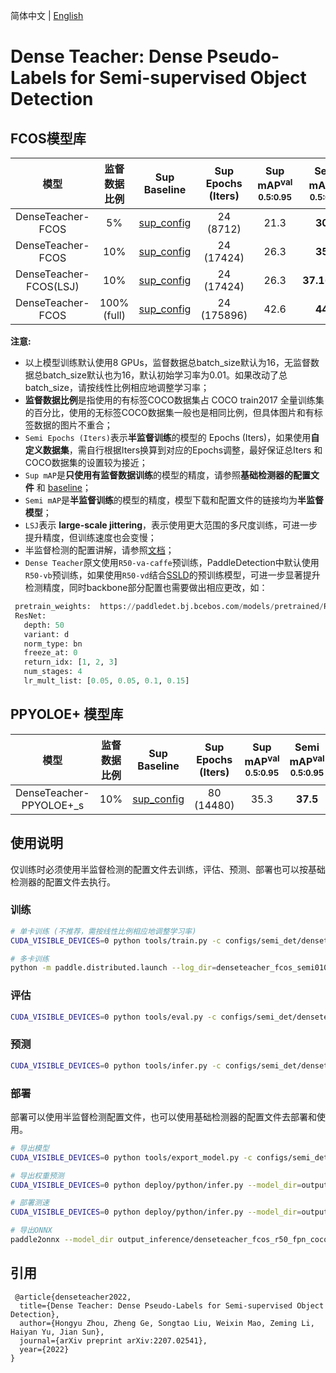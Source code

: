 简体中文 | [English](README_en.md)

# Dense Teacher: Dense Pseudo-Labels for Semi-supervised Object Detection

## FCOS模型库

|      模型       |  监督数据比例 |        Sup Baseline     |    Sup Epochs (Iters)   |  Sup mAP<sup>val<br>0.5:0.95 | Semi mAP<sup>val<br>0.5:0.95 |  Semi Epochs (Iters)  |  模型下载  |   配置文件   |
| :------------: | :---------: | :---------------------: | :---------------------: |:---------------------------: |:----------------------------: | :------------------: |:--------: |:----------: |
| DenseTeacher-FCOS     |   5% |   [sup_config](../baseline/fcos_r50_fpn_2x_coco_sup005.yml)    |  24 (8712)  | 21.3 |  **30.6**  | 240 (87120)   | [download](https://paddledet.bj.bcebos.com/models/denseteacher_fcos_r50_fpn_coco_semi005.pdparams) | [config](./denseteacher_fcos_r50_fpn_coco_semi005.yml) |
| DenseTeacher-FCOS     |   10% |   [sup_config](../baseline/fcos_r50_fpn_2x_coco_sup010.yml)    | 24 (17424)  | 26.3 |  **35.1**  | 240 (174240)  | [download](https://paddledet.bj.bcebos.com/models/denseteacher_fcos_r50_fpn_coco_semi010.pdparams) | [config](./denseteacher_fcos_r50_fpn_coco_semi010.yml) |
| DenseTeacher-FCOS(LSJ)|   10% |   [sup_config](../baseline/fcos_r50_fpn_2x_coco_sup010.yml)    | 24 (17424)  | 26.3 |  **37.1(LSJ)**  | 240 (174240)  | [download](https://paddledet.bj.bcebos.com/models/denseteacher_fcos_r50_fpn_coco_semi010_lsj.pdparams) | [config](./denseteacher_fcos_r50_fpn_coco_semi010_lsj.yml) |
| DenseTeacher-FCOS |100%(full)|   [sup_config](../../fcos/fcos_r50_fpn_iou_multiscale_2x_coco.ymll) | 24 (175896) | 42.6 | **44.2** | 24 (175896)| [download](https://paddledet.bj.bcebos.com/models/denseteacher_fcos_r50_fpn_coco_full.pdparams) | [config](./denseteacher_fcos_r50_fpn_coco_full.yml) |


**注意:**
 - 以上模型训练默认使用8 GPUs，监督数据总batch_size默认为16，无监督数据总batch_size默认也为16，默认初始学习率为0.01。如果改动了总batch_size，请按线性比例相应地调整学习率；
 - **监督数据比例**是指使用的有标签COCO数据集占 COCO train2017 全量训练集的百分比，使用的无标签COCO数据集一般也是相同比例，但具体图片和有标签数据的图片不重合；
 - `Semi Epochs (Iters)`表示**半监督训练**的模型的 Epochs (Iters)，如果使用**自定义数据集**，需自行根据Iters换算到对应的Epochs调整，最好保证总Iters 和COCO数据集的设置较为接近；
 - `Sup mAP`是**只使用有监督数据训练**的模型的精度，请参照**基础检测器的配置文件** 和 [baseline](../baseline)；
 - `Semi mAP`是**半监督训练**的模型的精度，模型下载和配置文件的链接均为**半监督模型**；
 - `LSJ`表示 **large-scale jittering**，表示使用更大范围的多尺度训练，可进一步提升精度，但训练速度也会变慢；
 - 半监督检测的配置讲解，请参照[文档](../README.md/#半监督检测配置)；
 - `Dense Teacher`原文使用`R50-va-caffe`预训练，PaddleDetection中默认使用`R50-vb`预训练，如果使用`R50-vd`结合[SSLD](../../../docs/feature_models/SSLD_PRETRAINED_MODEL.md)的预训练模型，可进一步显著提升检测精度，同时backbone部分配置也需要做出相应更改，如：
 ```python
  pretrain_weights:  https://paddledet.bj.bcebos.com/models/pretrained/ResNet50_vd_ssld_v2_pretrained.pdparams
  ResNet:
    depth: 50
    variant: d
    norm_type: bn
    freeze_at: 0
    return_idx: [1, 2, 3]
    num_stages: 4
    lr_mult_list: [0.05, 0.05, 0.1, 0.15]
 ```


## PPYOLOE+ 模型库

|      模型       |  监督数据比例 |        Sup Baseline     |    Sup Epochs (Iters)   |  Sup mAP<sup>val<br>0.5:0.95 | Semi mAP<sup>val<br>0.5:0.95 |  Semi Epochs (Iters)  |  模型下载  |   配置文件   |
| :------------: | :---------: | :---------------------: | :---------------------: |:---------------------------: |:----------------------------: | :------------------: |:--------: |:----------: |
| DenseTeacher-PPYOLOE+_s | 10% |   [sup_config](../baseline/ppyoloe_plus_crn_s_80e_coco_sup010.yml) | 80 (14480) | 35.3 |  **37.5**  | 200 (36200)  | [download](https://paddledet.bj.bcebos.com/models/ppyoloe_plus_crn_s_80e_coco_sup010.pdparams) | [config](./denseteacher_ppyoloe_plus_crn_s_coco_semi010.yml) |


## 使用说明

仅训练时必须使用半监督检测的配置文件去训练，评估、预测、部署也可以按基础检测器的配置文件去执行。

### 训练

```bash
# 单卡训练 (不推荐，需按线性比例相应地调整学习率)
CUDA_VISIBLE_DEVICES=0 python tools/train.py -c configs/semi_det/denseteacher/denseteacher_fcos_r50_fpn_coco_semi010.yml --eval

# 多卡训练
python -m paddle.distributed.launch --log_dir=denseteacher_fcos_semi010/ --gpus 0,1,2,3,4,5,6,7 tools/train.py -c configs/semi_det/denseteacher/denseteacher_fcos_r50_fpn_coco_semi010.yml --eval
```

### 评估

```bash
CUDA_VISIBLE_DEVICES=0 python tools/eval.py -c configs/semi_det/denseteacher/denseteacher_fcos_r50_fpn_coco_semi010.yml -o weights=output/denseteacher_fcos_r50_fpn_coco_semi010/model_final.pdparams
```

### 预测

```bash
CUDA_VISIBLE_DEVICES=0 python tools/infer.py -c configs/semi_det/denseteacher/denseteacher_fcos_r50_fpn_coco_semi010.yml -o weights=output/denseteacher_fcos_r50_fpn_coco_semi010/model_final.pdparams --infer_img=demo/000000014439.jpg
```

### 部署

部署可以使用半监督检测配置文件，也可以使用基础检测器的配置文件去部署和使用。

```bash
# 导出模型
CUDA_VISIBLE_DEVICES=0 python tools/export_model.py -c configs/semi_det/denseteacher/denseteacher_fcos_r50_fpn_coco_semi010.yml -o weights=https://paddledet.bj.bcebos.com/models/denseteacher_fcos_r50_fpn_coco_semi010.pdparams

# 导出权重预测
CUDA_VISIBLE_DEVICES=0 python deploy/python/infer.py --model_dir=output_inference/denseteacher_fcos_r50_fpn_coco_semi010 --image_file=demo/000000014439_640x640.jpg --device=GPU

# 部署测速
CUDA_VISIBLE_DEVICES=0 python deploy/python/infer.py --model_dir=output_inference/denseteacher_fcos_r50_fpn_coco_semi010 --image_file=demo/000000014439_640x640.jpg --device=GPU --run_benchmark=True # --run_mode=trt_fp16

# 导出ONNX
paddle2onnx --model_dir output_inference/denseteacher_fcos_r50_fpn_coco_semi010/ --model_filename model.pdmodel --params_filename model.pdiparams --opset_version 12 --save_file denseteacher_fcos_r50_fpn_coco_semi010.onnx
```


## 引用

```
 @article{denseteacher2022,
  title={Dense Teacher: Dense Pseudo-Labels for Semi-supervised Object Detection},
  author={Hongyu Zhou, Zheng Ge, Songtao Liu, Weixin Mao, Zeming Li, Haiyan Yu, Jian Sun},
  journal={arXiv preprint arXiv:2207.02541},
  year={2022}
}
```
